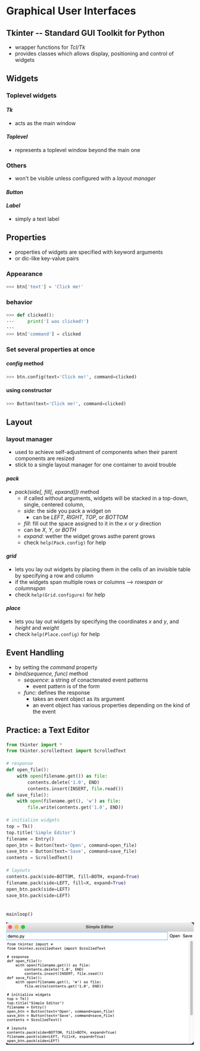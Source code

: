 # Graphical User Interfaces

## Tkinter -- Standard GUI Toolkit for Python

- wrapper functions for *Tcl/Tk*
- provides classes which allows display, positioning and control of widgets

## Widgets

### Toplevel widgets

#### *Tk*

- acts as the main window

#### *Toplevel*

- represents a toplevel window beyond the main one

### Others

- won't be visible unless configured with a *layout manager*

#### *Button*

#### *Label*

- simply a text label

## Properties

- properties of widgets are specified with keyword arguments
- or dic-like key-value pairs

### Appearance

```python
>>> btn['text'] = 'Click me!'
```

### behavior

```python
>>> def clicked():
···     print('I was clicked!')
···
>>> btn['command'] = clicked
```

### Set several properties at once

#### *config* method

```python
>>> btn.config(text='Click me!', command=clicked)
```

#### using constructor

```python
>>> Button(text='Click me!', command=clicked)
```

## Layout

### layout manager

- used to achieve self-adjustment of components when their parent components are resized
- stick to a single layout manager for one container to avoid trouble

#### *pack*

- *pack(side[, fill[, epxand]])* method
  - if called without arguments, widgets will be stacked in a top-down, single, centered column,
  - *side*: the side you pack a widget on
    - can be *LEFT*, *RIGHT*, *TOP*, or *BOTTOM*
  - *fill*: fill out the space assigned to it in the *x* or *y* direction
  - can be *X*, *Y*, or *BOTH*
  - *expand*: wether the widget grows asthe parent grows
  - check `help(Pack.config)` for help

#### *grid*

- lets you lay out widgets by placing them in the cells of an invisible table by specifying a row and column
- if the widgets span multiple rows or columns --> *rowspan* or *columnspan*
- check `help(Grid.configure)` for help

#### *place*

- lets you lay out widgets by specifying the coordinates *x* and *y*, and *height* and *weight*
- check `help(Place.config)` for help

## Event Handling

- by setting the *command* property
- *bind(sequence, func)* method
  - *sequence*: a string of conactenated event patterns
    - event pattern is of the form <MODIFIER-MODIFIER-TYPE-DETAIL>
  - *func*: defines the response
    - takes an event object as its argument
    - an event object has various properties depending on the kind of the event

## Practice: a Text Editor

```python
from tkinter import *
from tkinter.scrolledtext import ScrolledText

# response
def open_file():
    with open(filename.get()) as file:
        contents.delete('1.0', END)
        contents.insert(INSERT, file.read())
def save_file():
    with open(filename.get(), 'w') as file:
        file.write(contents.get('1.0', END))

# initialize widgets
top = Tk()
top.title('Simple Editor')
filename = Entry()
open_btn = Button(text='Open', command=open_file)
save_btn = Button(text='Save', command=save_file)
contents = ScrolledText()

# layouts
contents.pack(side=BOTTOM, fill=BOTH, expand=True)
filename.pack(side=LEFT, fill=X, expand=True)
open_btn.pack(side=LEFT)
save_btn.pack(side=LEFT)


mainloop()
```

![Alt](./images/01.png)

